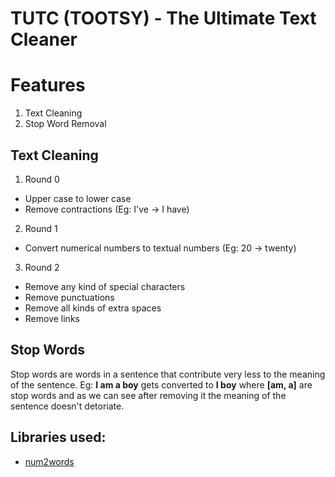# TUTC (TOOTSY) - The Ultimate Text Cleaner 

# Features
  1. Text Cleaning    
  2. Stop Word Removal

## Text Cleaning
  1. Round 0
  * Upper case to lower case
  * Remove contractions (Eg: I've -> I have)
  2. Round 1
  * Convert numerical numbers to textual numbers (Eg: 20 -> twenty)
  3. Round 2
  * Remove any kind of special characters
  * Remove punctuations
  * Remove all kinds of extra spaces
  * Remove links

## Stop Words
  Stop words are words in a sentence that contribute very less to the meaning of the sentence. Eg: **I am a boy** gets converted to **I boy** where **[am, a]** are stop words and as we can see after removing it the meaning of the sentence doesn't detoriate.

## Libraries used:
 * [num2words](https://pypi.org/project/num2words/)
